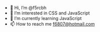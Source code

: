 - 👋 Hi, I’m @f5rcbh
- 👀 I’m interested in CSS and JavaScript
- 🌱 I’m currently learning JavaScript
- 📫 How to reach me f6807@hotmail.com

<!---
f5rcbh/f5rcbh is a ✨ special ✨ repository because its `README.md` (this file) appears on your GitHub profile.
You can click the Preview link to take a look at your changes.
--->
